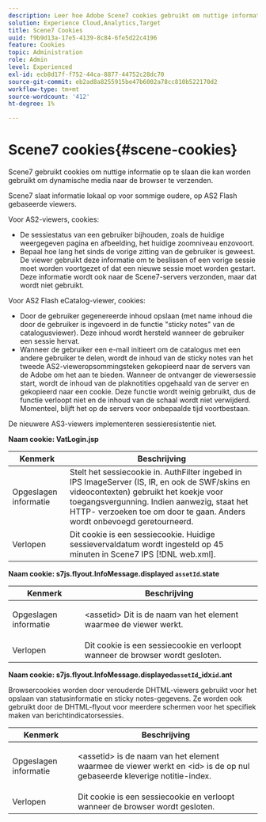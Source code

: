 ```yaml
---
description: Leer hoe Adobe Scene7 cookies gebruikt om nuttige informatie op te slaan die kan worden gebruikt om dynamische media naar de browser te verzenden.
solution: Experience Cloud,Analytics,Target
title: Scene7 Cookies
uuid: f9b9d13a-17e5-4139-8c84-6fe5d22c4196
feature: Cookies
topic: Administration
role: Admin
level: Experienced
exl-id: ecb8d17f-f752-44ca-8877-44752c28dc70
source-git-commit: eb2ad8a8255915be47b6002a78cc810b522170d2
workflow-type: tm+mt
source-wordcount: '412'
ht-degree: 1%

---
```


# Scene7 cookies{#scene-cookies}

Scene7 gebruikt cookies om nuttige informatie op te slaan die kan worden gebruikt om dynamische media naar de browser te verzenden.

Scene7 slaat informatie lokaal op voor sommige oudere, op AS2 Flash gebaseerde viewers.

Voor AS2-viewers, cookies:

* De sessiestatus van een gebruiker bijhouden, zoals de huidige weergegeven pagina en afbeelding, het huidige zoomniveau enzovoort.
* Bepaal hoe lang het sinds de vorige zitting van de gebruiker is geweest. De viewer gebruikt deze informatie om te beslissen of een vorige sessie moet worden voortgezet of dat een nieuwe sessie moet worden gestart. Deze informatie wordt ook naar de Scene7-servers verzonden, maar dat wordt niet gebruikt.

Voor AS2 Flash eCatalog-viewer, cookies:

* Door de gebruiker gegenereerde inhoud opslaan (met name inhoud die door de gebruiker is ingevoerd in de functie &quot;sticky notes&quot; van de catalogusviewer). Deze inhoud wordt hersteld wanneer de gebruiker een sessie hervat.
* Wanneer de gebruiker een e-mail initieert om de catalogus met een andere gebruiker te delen, wordt de inhoud van de sticky notes van het tweede AS2-vieweropsommingsteken gekopieerd naar de servers van de Adobe om het aan te bieden. Wanneer de ontvanger de viewersessie start, wordt de inhoud van de plaknotities opgehaald van de server en gekopieerd naar een cookie. Deze functie wordt weinig gebruikt, dus de functie verloopt niet en de inhoud van de schaal wordt niet verwijderd. Momenteel, blijft het op de servers voor onbepaalde tijd voortbestaan.

De nieuwere AS3-viewers implementeren sessieresistentie niet.

**Naam cookie: VatLogin.jsp**

| Kenmerk | Beschrijving |
|---|---|
| Opgeslagen informatie | Stelt het sessiecookie in. AuthFilter ingebed in IPS ImageServer (IS, IR, en ook de SWF/skins en videocontexten) gebruikt het koekje voor toegangsvergunning. Indien aanwezig, staat het HTTP- verzoeken toe om door te gaan. Anders wordt onbevoegd geretourneerd. |
| Verlopen | Dit cookie is een sessiecookie. Huidige sessievervaldatum wordt ingesteld op 45 minuten in Scene7 IPS [!DNL web.xml]. |

**Naam cookie: s7js.flyout.InfoMessage.displayed `assetId`.state**

<table id="table_6835D64C5D464A049F576621F2BE3FAD"> 
 <thead> 
  <tr> 
   <th colname="col1" class="entry"> Kenmerk </th> 
   <th colname="col2" class="entry"> Beschrijving </th> 
  </tr> 
 </thead>
 <tbody> 
  <tr> 
   <td colname="col1"> Opgeslagen informatie </td> 
   <td colname="col2"> <p>&lt;assetid&gt; Dit is de naam van het element waarmee de viewer werkt. </p> </td> 
  </tr> 
  <tr> 
   <td colname="col1"> Verlopen </td> 
   <td colname="col2"> Dit cookie is een sessiecookie en verloopt wanneer de browser wordt gesloten. </td> 
  </tr> 
 </tbody> 
</table>

**Naam cookie: s7js.flyout.InfoMessage.displayed`assetId`_idx`id`.ant**

Browsercookies worden door verouderde DHTML-viewers gebruikt voor het opslaan van statusinformatie en sticky notes-gegevens. Ze worden ook gebruikt door de DHTML-flyout voor meerdere schermen voor het specifiek maken van berichtindicatorsessies.

<table id="table_8F6CC83D32D54BEE99884318AD126C98"> 
 <thead> 
  <tr> 
   <th colname="col1" class="entry"> Kenmerk </th> 
   <th colname="col2" class="entry"> Beschrijving </th> 
  </tr> 
 </thead>
 <tbody> 
  <tr> 
   <td colname="col1"> Opgeslagen informatie </td> 
   <td colname="col2"> <p> </p> <p> &lt;assetid&gt; is de naam van het element waarmee de viewer werkt en &lt;id&gt; is de op nul gebaseerde kleverige notitie-index. </p> </td> 
  </tr> 
  <tr> 
   <td colname="col1"> Verlopen </td> 
   <td colname="col2"> Dit cookie is een sessiecookie en verloopt wanneer de browser wordt gesloten. </td> 
  </tr> 
 </tbody> 
</table>
